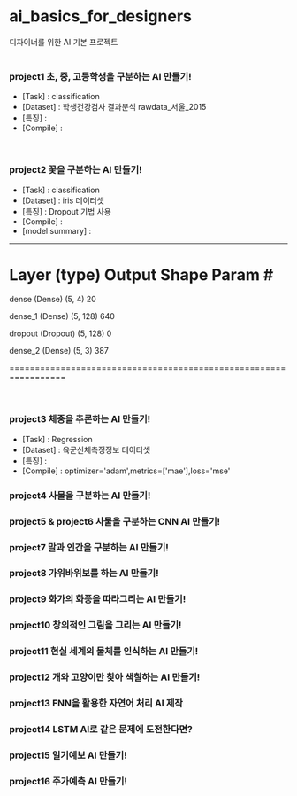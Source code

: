 # ai_basics_for_designers
디자이너를 위한 AI 기본 프로젝트
<br/>
<br/>


### project1 초, 중, 고등학생을 구분하는 AI 만들기!
- [Task] : classification
- [Dataset] : 학생건강검사 결과분석 rawdata_서울_2015
- [특징] : 
- [Compile] :

<br/>

### project2 꽃을 구분하는 AI 만들기!
- [Task] : classification
- [Dataset] : iris 데이터셋
- [특징] : Dropout 기법 사용
- [Compile] :
- [model summary] :
_________________________________________________________________
 Layer (type)                Output Shape              Param #   
=================================================================
 dense (Dense)               (5, 4)                    20        
                                                                 
 dense_1 (Dense)             (5, 128)                  640       
                                                                 
 dropout (Dropout)           (5, 128)                  0         
                                                                 
 dense_2 (Dense)             (5, 3)                    387       
                                                                 
=================================================================

<br/>

### project3 체중을 추론하는 AI 만들기!
- [Task] : Regression
- [Dataset] : 육군신체측정정보 데이터셋
- [특징] : 
- [Compile] : optimizer='adam',metrics=['mae'],loss='mse'

### project4 사물을 구분하는 AI 만들기!
### project5 & project6 사물을 구분하는 CNN AI 만들기!
### project7 말과 인간을 구분하는 AI 만들기!
### project8 가위바위보를 하는 AI 만들기!
### project9 화가의 화풍을 따라그리는 AI 만들기!
### project10 창의적인 그림을 그리는 AI 만들기!
### project11 현실 세계의 물체를 인식하는 AI 만들기!
### project12 개와 고양이만 찾아 색칠하는 AI 만들기!
### project13 FNN을 활용한 자연어 처리 AI 제작
### project14 LSTM AI로 같은 문제에 도전한다면?
### project15 일기예보 AI 만들기!
### project16 주가예측 AI 만들기!
